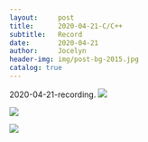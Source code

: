 ```yaml
---
layout:     post
title:      2020-04-21-C/C++
subtitle:   Record
date:       2020-04-21
author:     Jocelyn
header-img: img/post-bg-2015.jpg
catalog: true
---
```


2020-04-21-recording.
![](https://tva1.sinaimg.cn/large/007S8ZIlly1gfjjj40adfj30u012tgwh.jpg)

![](https://tva1.sinaimg.cn/large/007S8ZIlly1gfjjj3ruimj30u012tdui.jpg)

![](https://tva1.sinaimg.cn/large/007S8ZIlly1gfjjj3ezcvj30u012tn7p.jpg)

